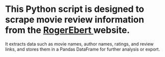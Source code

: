 # This Python script is designed to scrape movie review information from the <a href= "https://www.rogerebert.com/" > RogerEbert </a>  website. 
It extracts data such as movie names, author names, ratings, and review links, and stores them in a Pandas DataFrame for further analysis or export.

